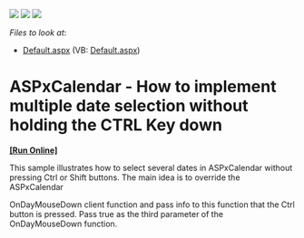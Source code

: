 <!-- default badges list -->
![](https://img.shields.io/endpoint?url=https://codecentral.devexpress.com/api/v1/VersionRange/128530548/12.1.6%2B)
[![](https://img.shields.io/badge/Open_in_DevExpress_Support_Center-FF7200?style=flat-square&logo=DevExpress&logoColor=white)](https://supportcenter.devexpress.com/ticket/details/E4194)
[![](https://img.shields.io/badge/📖_How_to_use_DevExpress_Examples-e9f6fc?style=flat-square)](https://docs.devexpress.com/GeneralInformation/403183)
<!-- default badges end -->
<!-- default file list -->
*Files to look at*:

* [Default.aspx](./CS/WebSite/Default.aspx) (VB: [Default.aspx](./VB/WebSite/Default.aspx))
<!-- default file list end -->
# ASPxCalendar - How to implement multiple date selection without holding the CTRL Key down 
<!-- run online -->
**[[Run Online]](https://codecentral.devexpress.com/e4194)**
<!-- run online end -->


<p>This sample illustrates how to select several dates in ASPxCalendar without pressing Ctrl or Shift buttons. The main idea is to override the ASPxCalendar </p><p>OnDayMouseDown client function and pass info to this function that the Ctrl button is pressed. Pass true as the third parameter of the OnDayMouseDown function. </p>

<br/>


